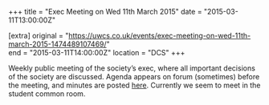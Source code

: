 +++
title = "Exec Meeting on Wed 11th March 2015"
date = "2015-03-11T13:00:00Z"

[extra]
original = "https://uwcs.co.uk/events/exec-meeting-on-wed-11th-march-2015-1474489107469/"    
end = "2015-03-11T14:00:00Z"
location = "DCS"
+++

Weekly public meeting of the society’s exec, where all important decisions of the society are discussed. Agenda appears on forum (sometimes) before the meeting, and minutes are posted [here](https://uwcs.co.uk/minutes/). Currently we seem to meet in the student common room.

